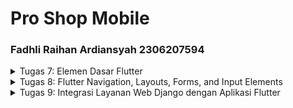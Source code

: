 # Pro Shop Mobile
<h3> Fadhli Raihan Ardiansyah
2306207594
</h3>

<details>
<summary>
Tugas 7: Elemen Dasar Flutter
</summary>

##  Jelaskan apa yang dimaksud dengan stateless widget dan stateful widget, dan jelaskan perbedaan dari keduanya.


Stateless widget akan menampilkan data yang tidak berubah selama aplikasi berjalan, sedangkan Stateful widget bisa berubah-ubah selama aplikasi berjalan.

Perbedaan utama dari Stateless dan Stateful Widget adalah perubahan datanya. Stateless Widget memiliki data atau tampilan yang tetap, sedangkan Stateful Widget memiliki data atau tampilan yang bisa berubah.

##  Sebutkan widget apa saja yang kamu gunakan pada proyek ini dan jelaskan fungsinya.

#### MyApp (StatelessWidget)

MyApp adalah widget utama yang berfungsi sebagai titik masuk aplikasi. Sebagai widget stateless, MyApp tidak memiliki perubahan data yang dinamis. Aplikasi dimulai dengan MaterialApp, komponen utama Flutter untuk aplikasi berbasis material design.

#### MaterialApp 
MaterialApp adalah konfigurasi utama aplikasi yang mengatur pengaturan global, seperti title, theme, dan home

#### ThemeData 
Tema aplikasi diatur menggunakan ThemeData, khususnya pengaturan ColorScheme:

primary: Warna utama

secondary: Warna sekunder

#### MyHomePage (StatelessWidget)
MyHomePage adalah halaman utama aplikasi yang menampilkan informasi dasar seperti NPM, nama, dan kelas. Halaman ini juga memiliki daftar item menu yang diatur menggunakan widget ItemHomepage.

#### Scaffold 
Struktur dasar halaman yang menyediakan kerangka aplikasi

#### Padding 
Menambahkan jarak di sekitar widget untuk menjaga tampilan yang rapi dan mudah dibaca.

#### InfoCard (StatelessWidget) 
Sebuah kartu yang menampilkan informasi seperti judul (contoh: NPM) dan isi (misalnya nomor NPM). Menggunakan Card untuk memberikan tampilan dengan bayangan ringan.

#### SizedBox 
Menambahkan jarak antara widget atau mengatur ukuran tertentu pada widget.

#### GridView.count 
Menyusun menu aplikasi dalam bentuk grid dengan jumlah kolom tetap, yaitu tiga. Setiap item dalam grid adalah ItemCard yang berasal dari daftar ItemHomepage.

#### ItemHomepage (Model Data) 
Model data sederhana yang menyimpan nama dan ikon untuk setiap item dalam menu.

#### ItemCard (StatelessWidget) 
Sebuah kartu yang menampilkan ikon dan nama item. Dengan Material dan InkWell yang memberikan efek klik, sehingga saat item ditekan, SnackBar akan muncul.

#### SnackBar
Komponen untuk memberikan pesan sementara di bagian bawah layar saat pengguna menekan ItemCard, memberikan umpan balik langsung kepada pengguna.

##  Apa fungsi dari `setState()`? Jelaskan variabel apa saja yang dapat terdampak dengan fungsi tersebut.
Fungsi `setState()` di Flutter digunakan dalam StatefulWidget untuk memberi tahu framework bahwa ada perubahan pada state yang memerlukan pembaruan tampilan. Saat `setState()` dipanggil, Flutter akan rebuild (menggambar ulang) widget yang terkait dengan state tersebut, sehingga UI bisa merefleksikan perubahan terbaru.

Contoh variabel yang terdampak : 
Variabel counter, input teks, status tombol

##  Jelaskan perbedaan antara `const` dengan `final`.
`const` : Nilai diinisialisasi pada saat compile. Nilai tidak akan pernah berubah dan konstan selama eksekusi program
`final` : Nilai diinisialisasi pada saat runtime. Nilai tetap bisa ditentukan pada saat eksekusi program

##  Jelaskan bagaimana cara kamu mengimplementasikan checklist-checklist di atas.
### Membuat program flutter baru
Jalankan command di terminal untuk membuat proyek flutter baru
```
flutter create pro_shop
cd pro_shop
```

Rapihkan struktur proyek dengan cara membuat `menu.dart` pada direktori yang sama dengan `main.dart` kemudian pindahkan class `MyHomePage` dan `_MyHomeState` dari `main.dart` ke `menu.dart` kemudian import package yang diperlukan

### Membuat tiga tombol sederhana
Pada `menu.dart` tambahkan class `ItemHomePage` dengan atribut `name`, `icon`, dan `color`

Buat list `ItemHomePage` yang berisi tiga tombol di class `MyHomePage`

###  Mengimplementasikan warna-warna yang berbeda untuk setiap tombol (Lihat Daftar Produk, Tambah Produk, dan Logout).

Pada list `ItemHomePage` tentukan tiga warna yang berbeda untuk masing masing tombol.

Pada class `ItemCard` pastikan pada widget `build` terdapat `color : item.color`

### Memunculkan snackbar
Tambahkan kode untuk class `ItemCard`
```dart
class ItemCard extends StatelessWidget {

  final ItemHomepage item; 
  
  const ItemCard(this.item, {super.key}); 

  @override
  Widget build(BuildContext context) {
    return Material(
      color: item.color,
      borderRadius: BorderRadius.circular(12),
      
      child: InkWell(
        onTap: () {
          ScaffoldMessenger.of(context)
            ..hideCurrentSnackBar()
            ..showSnackBar(
              SnackBar(content: Text("Kamu telah menekan tombol ${item.name}!"))
            );
        },
        child: Container(
          padding: const EdgeInsets.all(8),
          child: Center(
            child: Column(
              mainAxisAlignment: MainAxisAlignment.center,
              children: [
                Icon(
                  item.icon,
                  color: Colors.white,
                  size: 30.0,
                ),
                const Padding(padding: EdgeInsets.all(3)),
                Text(
                  item.name,
                  textAlign: TextAlign.center,
                  style: const TextStyle(color: Colors.white),
                ),
              ],
            ),
          ),
        ),
      ),
    );
  }
}
```
</details>

<details>
<summary>
Tugas 8: Flutter Navigation, Layouts, Forms, and Input Elements
</summary>

## Apa kegunaan const di Flutter? Jelaskan apa keuntungan ketika menggunakan const pada kode Flutter. Kapan sebaiknya kita menggunakan const, dan kapan sebaiknya tidak digunakan?

Const digunakan untuk membuat nilai yang bersifat immutable sepanjang aplikasi dijalankan. Saat const diterapkan pada widget atau objek, Flutter akan membuatnya hanya sekali di memori sehingga menghemat penggunaan memori dan performa yang lebih baik

Gunakan const pada: nilai-nilai tetap dan widget stateless

Jangan gunakan const pada: nilai dinamis dan widget stateful

## Jelaskan dan bandingkan penggunaan Column dan Row pada Flutter. Berikan contoh implementasi dari masing-masing layout widget ini!

Column menyusun widget anaknya secara vertikal sedangkan Row menyusun widget anaknya secara horizontal

Contoh implementasi Column:
```dart
Column(
  mainAxisAlignment: MainAxisAlignment.center,
  crossAxisAlignment: CrossAxisAlignment.start,
  children: <Widget>[
    Text('Text 1'),
    Text('Text 2'),
    Text('Text 3'),
  ],
)
```

Contoh implementasi Row:
```dart
Row(
  mainAxisAlignment: MainAxisAlignment.spaceAround,
  crossAxisAlignment: CrossAxisAlignment.center,
  children: <Widget>[
    Icon(Icons.star),
    Text('Star'),
    Icon(Icons.favorite),
  ],
)
```

##  Sebutkan apa saja elemen input yang kamu gunakan pada halaman form yang kamu buat pada tugas kali ini. Apakah terdapat elemen input Flutter lain yang tidak kamu gunakan pada tugas ini? Jelaskan!

Elemen yang digunakan:
- TextFormField, digunakan untuk input name, amount, description, dan price
- ElevatedButton, digunakan pada tombol Save

Elemen yang tidak digunakan:
- Checkbox
- Radio
- DropdownButton
- Switch
- Slider
- DatePicker
- TimePicker
- FilePicker
- dan lain lain yang tidak diperlukan

## Bagaimana cara kamu mengatur tema (theme) dalam aplikasi Flutter agar aplikasi yang dibuat konsisten? Apakah kamu mengimplementasikan tema pada aplikasi yang kamu buat?
Pengimplementasian tema dilakukan pada komponen AppBar, Drawer, dan Button yang menggunakan colorScheme.primary

##  Bagaimana cara kamu menangani navigasi dalam aplikasi dengan banyak halaman pada Flutter?
Saya menggunakan `navigator.push` di `ItemCard`. Ketika `Tambah Produk` dipilih, halaman `ProductEntryFormPage` akan dibuka di atas halaman `MyHomePage`. Cara ini dapat diimplementasikan juga jika aplikasi memiliki halaman lain.
</details>

<details>
<summary> Tugas 9:  Integrasi Layanan Web Django dengan Aplikasi Flutter </summary>

## Jelaskan mengapa kita perlu membuat model untuk melakukan pengambilan ataupun pengiriman data JSON? Apakah akan terjadi error jika kita tidak membuat model terlebih dahulu?

Kita perlu membuat model untuk membantu dan memastikan agar data yang diambil/dikirim memiliki struktur konsisten. Dengan model kita bisa mendefinisikan tipe data yang diharapkan.

Aplikasi tidak akan langsung error jika kita tidak membuat model dan langsung memproses JSON tanpa model. Tetapi, hal ini rawan kesalahan terutama jika struktur data JSON kompleks atau data tidak konsisten.

## Jelaskan fungsi dari library http yang sudah kamu implementasikan pada tugas ini
Fungsi library HTTP adalah untuk menangani HTTP requests. Pada tugas ini, library HTTP digunakan untuk berkomunikasi antara aplikasi Flutter dan backend Django melalui API.

## Jelaskan fungsi dari CookieRequest dan jelaskan mengapa instance CookieRequest perlu untuk dibagikan ke semua komponen di aplikasi Flutter.
CookieRequest berfungsi untuk menyimpan dan mengelola cookie dengan setiap permintaan HTTP ke backend.

Instance CookieRequest dibagikan ke semua komponen aplikasi sesi pengguna konsisten dan mempermudah pengelolaan Login/Logout

##  Jelaskan mekanisme pengiriman data mulai dari input hingga dapat ditampilkan pada Flutter.

1. Pengguna mengisi form untuk input data
2. Data dikirim ke backend menggunakan HTTP Request
3. Backend menerima dan memproses data
4. Backend mengirimkan respons
5. Flutter menangkap respons backend
6. Flutter meminta data untuk ditampilkan
7. Data ditampilkan di UI Flutter

## Jelaskan mekanisme autentikasi dari login, register, hingga logout. Mulai dari input data akun pada Flutter ke Django hingga selesainya proses autentikasi oleh Django dan tampilnya menu pada Flutter.

### Login
1. Pengguna memasukkan username dan password di form login
2. Backend Django memproses permintaan
3. Django mengembalikan respons yang menunjukkan apakah login berhasil atau gagal
4. Jika login berhasil, Flutter menavigasi pengguna ke halaman utama

### Register
1. Pengguna memasukkan username, password, dan konfirmasi password di form register
2. Backend Django akan memproses permintaan
3. Django mengembalikan respons yang menunjukkan apakah register berhasil atau gagal
4. Jika register berhasil, pengguna dinavigasi ke halaman login

### Logout
1. Flutter mengirimkan permintaan logout ke backend
2. Django memproses permintaan logout
3. Backend mengembalikan respons JSON yang menunjukkan logout berhasil
4. Setelah logout sukses Flutter menghapus cookie sesi dan menavigasi pengguna ke halaman login

## Jelaskan bagaimana cara kamu mengimplementasikan checklist di atas secara step-by-step! (bukan hanya sekadar mengikuti tutorial).

### Mengintegrasikan sistem autentikasi Django dengan proyek tugas Flutter.

1. Membuat app baru di proyek Django dengan nama `authentication`
2. Install library `django-cors-header` dan tambahkan line yang diperlukan di `settings.py`

3. Pada proyek flutter install package berikut:
```
flutter pub add provider
flutter pub add pbp_django_auth
```
4. Modifikasi root widget untuk menyediakan `CookieRequest` library ke semua child widget
### Membuat halaman login pada proyek tugas Flutter.
1. Pada file `authentication/views.py` buatlah sebuah metode view untuk login dan tambahkan routing url nya
2. Buat file baru di folder `screens` bernama `login.dart`sebagai form untuk login pengguna
3. Pada file `main.dart` ubah `home : MyPage()` menjadi `home: const LoginPage()` agar pengguna diarahkan ke halaman login

### Mengimplementasikan fitur registrasi akun pada proyek tugas Flutter.
1. Pada file `authentication/views.py` buatlah sebuah metode view untuk register dan tambahkan routing url nya
2. Buat file baru di folder `screens` bernama `register.dart`sebagai form untuk pengguna register

###  Membuat model kustom sesuai dengan proyek aplikasi Django.
1. Buka endpoint JSON di web Django yang sebelumnya sudah dibuat.
2. gunakan website `QuickType` untuk membuat model berdasarkan kode JSON yang sudah disalin
3. Buat folder `models` didalam folder `lib` dan letakkan kode model di file baru bernama `product_entry.dart`

### Membuat halaman yang berisi daftar semua item yang terdapat pada endpoint JSON di Django yang telah kamu deploy.
1. Tambahkan package HTTP ke flutter
2. Tambahkan kode berikut ke `AndroidManifest.xml` agar aplikasi flutter bisa mengakses internet
```xml
<uses-permissionandroid:name="androiINTERNET" />
```
3. Buat file baru di folder `screens` bernama `list_productentry.dart`
4. Buat kode untuk menampilkan data dari endpoint JSON di Django.

### Membuat halaman detail untuk setiap item yang terdapat pada halaman daftar Item.
1. Buat file baru di folder `screens` bernama `product_detail.dart` dan tambahkan kode untuk menampilkan detail sebuah produk.
2. Modifikasi file `list_productentry.dart`, tambahkan navigasi ke `ProductDetailPage` saat produk ditekan.

### Melakukan filter pada halaman daftar item dengan hanya menampilkan item yang terasosiasi dengan pengguna yang login.
Karena data item sudah di filter dari backend, kita tinggal mengambil data dari endpoint JSON

</details>